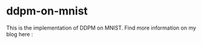 # ddpm-on-mnist
This is the implementation of DDPM on MNIST. Find more information on my blog here :
